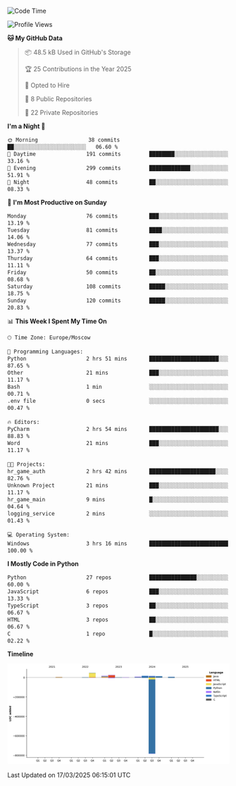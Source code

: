<!--START_SECTION:waka-->
![Code Time](http://img.shields.io/badge/Code%20Time-619%20hrs%2043%20mins-blue)

![Profile Views](http://img.shields.io/badge/Profile%20Views-0-blue)

**🐱 My GitHub Data** 

> 📦 48.5 kB Used in GitHub's Storage 
 > 
> 🏆 25 Contributions in the Year 2025
 > 
> 💼 Opted to Hire
 > 
> 📜 8 Public Repositories 
 > 
> 🔑 22 Private Repositories 
 > 
**I'm a Night 🦉** 

```text
🌞 Morning                38 commits          ██░░░░░░░░░░░░░░░░░░░░░░░   06.60 % 
🌆 Daytime                191 commits         ████████░░░░░░░░░░░░░░░░░   33.16 % 
🌃 Evening                299 commits         █████████████░░░░░░░░░░░░   51.91 % 
🌙 Night                  48 commits          ██░░░░░░░░░░░░░░░░░░░░░░░   08.33 % 
```
📅 **I'm Most Productive on Sunday** 

```text
Monday                   76 commits          ███░░░░░░░░░░░░░░░░░░░░░░   13.19 % 
Tuesday                  81 commits          ████░░░░░░░░░░░░░░░░░░░░░   14.06 % 
Wednesday                77 commits          ███░░░░░░░░░░░░░░░░░░░░░░   13.37 % 
Thursday                 64 commits          ███░░░░░░░░░░░░░░░░░░░░░░   11.11 % 
Friday                   50 commits          ██░░░░░░░░░░░░░░░░░░░░░░░   08.68 % 
Saturday                 108 commits         █████░░░░░░░░░░░░░░░░░░░░   18.75 % 
Sunday                   120 commits         █████░░░░░░░░░░░░░░░░░░░░   20.83 % 
```


📊 **This Week I Spent My Time On** 

```text
🕑︎ Time Zone: Europe/Moscow

💬 Programming Languages: 
Python                   2 hrs 51 mins       ██████████████████████░░░   87.65 % 
Other                    21 mins             ███░░░░░░░░░░░░░░░░░░░░░░   11.17 % 
Bash                     1 min               ░░░░░░░░░░░░░░░░░░░░░░░░░   00.71 % 
.env file                0 secs              ░░░░░░░░░░░░░░░░░░░░░░░░░   00.47 % 

🔥 Editors: 
PyCharm                  2 hrs 54 mins       ██████████████████████░░░   88.83 % 
Word                     21 mins             ███░░░░░░░░░░░░░░░░░░░░░░   11.17 % 

🐱‍💻 Projects: 
hr_game_auth             2 hrs 42 mins       █████████████████████░░░░   82.76 % 
Unknown Project          21 mins             ███░░░░░░░░░░░░░░░░░░░░░░   11.17 % 
hr_game_main             9 mins              █░░░░░░░░░░░░░░░░░░░░░░░░   04.64 % 
logging_service          2 mins              ░░░░░░░░░░░░░░░░░░░░░░░░░   01.43 % 

💻 Operating System: 
Windows                  3 hrs 16 mins       █████████████████████████   100.00 % 
```

**I Mostly Code in Python** 

```text
Python                   27 repos            ███████████████░░░░░░░░░░   60.00 % 
JavaScript               6 repos             ███░░░░░░░░░░░░░░░░░░░░░░   13.33 % 
TypeScript               3 repos             ██░░░░░░░░░░░░░░░░░░░░░░░   06.67 % 
HTML                     3 repos             ██░░░░░░░░░░░░░░░░░░░░░░░   06.67 % 
C                        1 repo              █░░░░░░░░░░░░░░░░░░░░░░░░   02.22 % 
```



**Timeline**

![Lines of Code chart](https://raw.githubusercontent.com/adlemx/adlemx/main/assets/bar_graph.png)


 Last Updated on 17/03/2025 06:15:01 UTC
<!--END_SECTION:waka-->
